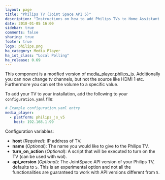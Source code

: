 ```yaml
---
layout: page
title: "Philips TV (Joint Space API 5)"
description: "Instructions on how to add Philips TVs to Home Assistant."
date: 2018-01-05 16:00
sidebar: true
comments: false
sharing: true
footer: true
logo: philips.png
ha_category: Media Player
ha_iot_class: "Local Polling"
ha_release: 0.69
---
```


This component is a modfied version of [media_player.philips_js](https://home-assistant.io/components/media_player.philips_js/).
Additionally you can now change tv channels, but not the source like HDMI 1 etc.
Furthermore you can set the volume to a specific value.

To add your TV to your installation, add the following to your `configuration.yaml` file:

```yaml
# Example configuration.yaml entry
media_player:
  - platform: philips_js_v5
    host: 192.168.1.99
```

Configuration variables:

- **host** (*Required*): IP address of TV.
- **name** (*Optional*): The name you would like to give to the Philips TV.
- **turn_on_action** (*Optional*): A script that will be executed to turn on the TV (can be used with wol).
- **api_version** (*Optional*): The JointSpace API version of your Philips TV, defaults to `5`. This is an experimental option and not all the functionalities are guaranteed to work with API versions different from `5`.
